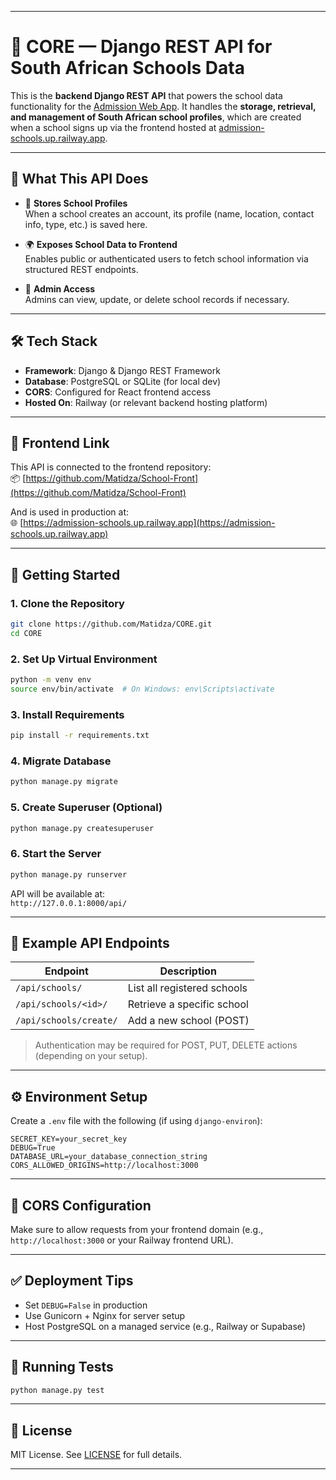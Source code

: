 
---

# 🏫 CORE — Django REST API for South African Schools Data

This is the **backend Django REST API** that powers the school data functionality for the [Admission Web App](https://github.com/Matidza/School-Front). It handles the **storage, retrieval, and management of South African school profiles**, which are created when a school signs up via the frontend hosted at [admission-schools.up.railway.app](https://admission-schools.up.railway.app/).

---

## 📌 What This API Does

- 🏫 **Stores School Profiles**  
  When a school creates an account, its profile (name, location, contact info, type, etc.) is saved here.

- 🌍 **Exposes School Data to Frontend**  
  Enables public or authenticated users to fetch school information via structured REST endpoints.

- 🔐 **Admin Access**  
  Admins can view, update, or delete school records if necessary.

---

## 🛠️ Tech Stack

- **Framework**: Django & Django REST Framework  
- **Database**: PostgreSQL or SQLite (for local dev)  
- **CORS**: Configured for React frontend access  
- **Hosted On**: Railway (or relevant backend hosting platform)

---

## 🔗 Frontend Link

This API is connected to the frontend repository:  
📦 [https://github.com/Matidza/School-Front](https://github.com/Matidza/School-Front)

And is used in production at:  
🌐 [https://admission-schools.up.railway.app](https://admission-schools.up.railway.app)

---

## 🚀 Getting Started

### 1. Clone the Repository

```bash
git clone https://github.com/Matidza/CORE.git
cd CORE
```

### 2. Set Up Virtual Environment

```bash
python -m venv env
source env/bin/activate  # On Windows: env\Scripts\activate
```

### 3. Install Requirements

```bash
pip install -r requirements.txt
```

### 4. Migrate Database

```bash
python manage.py migrate
```

### 5. Create Superuser (Optional)

```bash
python manage.py createsuperuser
```

### 6. Start the Server

```bash
python manage.py runserver
```

API will be available at:  
`http://127.0.0.1:8000/api/`

---

## 📂 Example API Endpoints

| Endpoint               | Description                  |
|------------------------|------------------------------|
| `/api/schools/`        | List all registered schools  |
| `/api/schools/<id>/`   | Retrieve a specific school   |
| `/api/schools/create/` | Add a new school (POST)      |

> Authentication may be required for POST, PUT, DELETE actions (depending on your setup).

---

## ⚙️ Environment Setup

Create a `.env` file with the following (if using `django-environ`):

```
SECRET_KEY=your_secret_key
DEBUG=True
DATABASE_URL=your_database_connection_string
CORS_ALLOWED_ORIGINS=http://localhost:3000
```

---

## 🔐 CORS Configuration

Make sure to allow requests from your frontend domain (e.g., `http://localhost:3000` or your Railway frontend URL).

---

## ✅ Deployment Tips

- Set `DEBUG=False` in production
- Use Gunicorn + Nginx for server setup
- Host PostgreSQL on a managed service (e.g., Railway or Supabase)

---

## 🧪 Running Tests

```bash
python manage.py test
```

---

## 📄 License

MIT License. See [LICENSE](LICENSE) for full details.

---
